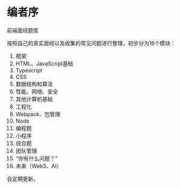 # 编者序

前端面经题库

按照自己的真实面经以及收集的常见问题进行整理，初步分为16个模块：

1. 框架
2. HTML、JavaScript基础
3. Typescript
4. CSS
5. 数据结构和算法
6. 性能、网络、安全
7. 其他计算机基础
8. 工程化
9. Webpack、包管理
10. Node
11. 编程题
12. 小程序
13. 综合题
14. 团队管理
15. “你有什么问题？”
16. 未来（Web3、AI）

会定期更新。
